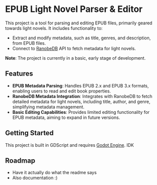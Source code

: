# EPUB Light Novel Parser & Editor

This project is a tool for parsing and editing EPUB files, primarily geared towards light novels. It includes functionality to:

- Extract and modify metadata, such as title, genres, and description, from EPUB files.
- Connect to [RanobeDB](https://ranobedb.org/) API to fetch metadata for light novels.

**Note**: The project is currently in a basic, early stage of development.

## Features

- **EPUB Metadata Parsing**: Handles EPUB 2.x and EPUB 3.x formats, enabling users to read and edit book properties.
- **RanobeDB Metadata Integration**: Integrates with RanobeDB to fetch detailed metadata for light novels, including title, author, and genre, simplifying metadata management.
- **Basic Editing Capabilities**: Provides limited editing functionality for EPUB metadata, aiming to expand in future versions.

## Getting Started

This project is built in GDScript and requires [Godot Engine](https://godotengine.org/).
IDK

## Roadmap

- Have it actually do what the readme says
- Also documentation :)
